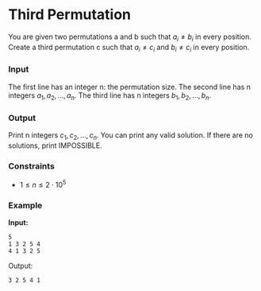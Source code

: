 # Third Permutation

You are given two permutations a and b such that $a_i \neq b_i$ in every position. Create a third permutation c such
that $a_i \neq c_i$ and $b_i \neq c_i$ in every position.

### Input

The first line has an integer n: the permutation size.
The second line has n integers $a_1,a_2,\dots,a_n$.
The third line has n integers $b_1,b_2,\dots,b_n$.

### Output

Print n integers $c_1,c_2,\dots,c_n$. You can print any valid solution. If there are no solutions, print IMPOSSIBLE.

### Constraints

* $1 \le n \le 2 \cdot 10^5$

### Example

**Input:**

```
5
1 3 2 5 4
4 1 3 2 5
```

Output:

```
3 2 5 4 1
```


